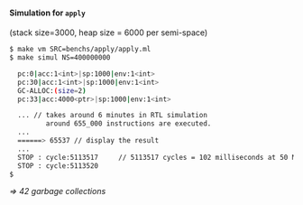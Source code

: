 #### Simulation for `apply`

(stack size=3000, heap size = 6000 per semi-space)

```bash
$ make vm SRC=benchs/apply/apply.ml
$ make simul NS=400000000 

  pc:0|acc:1<int>|sp:1000|env:1<int> 
  pc:30|acc:1<int>|sp:1000|env:1<int> 
  GC-ALLOC:(size=2) 
  pc:33|acc:4000<ptr>|sp:1000|env:1<int> 

  ... // takes around 6 minutes in RTL simulation
         around 655_000 instructions are executed.
  ...
  ======> 65537 // display the result
  ...
  STOP : cycle:5113517     // 5113517 cycles = 102 milliseconds at 50 MHz
  STOP : cycle:5113520
$
```

*=> 42 garbage collections*
